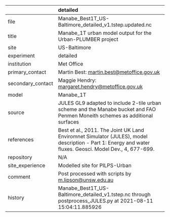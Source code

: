 |                   | detailed                                                                                                                                                |
|:------------------|:--------------------------------------------------------------------------------------------------------------------------------------------------------|
| file              | Manabe_Best1T_US-Baltimore_detailed_v1.tstep.updated.nc                                                                                                 |
| title             | Manabe_1T urban model output for the Urban-PLUMBER project                                                                                              |
| site              | US-Baltimore                                                                                                                                            |
| experiment        | detailed                                                                                                                                                |
| institution       | Met Office                                                                                                                                              |
| primary_contact   | Martin Best: martin.best@metoffice.gov.uk                                                                                                               |
| secondary_contact | Maggie Hendry: margaret.hendry@metoffice.gov.uk                                                                                                         |
| model             | Manabe_1T                                                                                                                                               |
| source            | JULES GL9 adapted to include 2-tile urban scheme and the Manabe bucket and FAO Penmen Moneith schemes as additional surfaces                            |
| references        | Best et al., 2011. The Joint UK Land Enviromnet Simulator (JULES), model description - Part 1: Energy and water fluxes. Geosci. Model Dev., 4, 677-699. |
| repository        | N/A                                                                                                                                                     |
| site_experience   | Modelled site for PILPS-Urban                                                                                                                           |
| comment           | Post processed with scripts by m.lipson@unsw.edu.au                                                                                                     |
| history           | Manabe_Best1T_US-Baltimore_detailed_v1.tstep.nc through postprocess_JULES.py at 2021-08-11 15:04:11.885926                                              |
